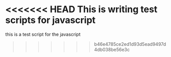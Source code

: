 <<<<<<< HEAD
This is writing test scripts for javascript
=======
this is a test script for the javascript
>>>>>>> b46e4785ce2ed1d93d5ead9497d4db038be56e3c
